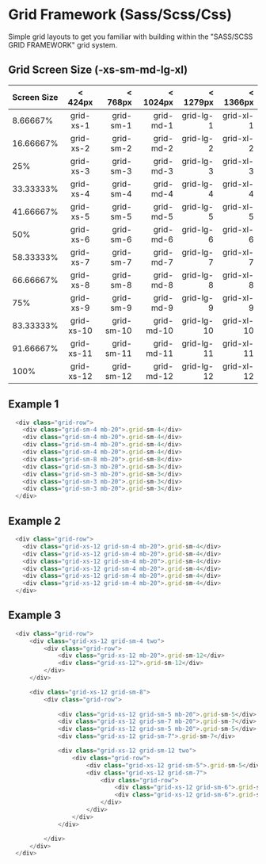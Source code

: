 # Grid Framework (Sass/Scss/Css)
Simple grid layouts to get you familiar with building within the "SASS/SCSS GRID FRAMEWORK" grid system.

## Grid Screen Size (-xs-sm-md-lg-xl)

| Screen Size        | < 424px          | < 768px         | < 1024px        | < 1279px        | < 1366px        |
| :----------------- |:----------------:|----------------:|----------------:|----------------:|----------------:|
| 8.66667%           | grid-xs-1        | grid-sm-1       | grid-md-1       | grid-lg-1       | grid-xl-1       |
| 16.66667%          | grid-xs-2        | grid-sm-2       | grid-md-2       | grid-lg-2       | grid-xl-2       |
| 25%                | grid-xs-3        | grid-sm-3       | grid-md-3       | grid-lg-3       | grid-xl-3       |
|  33.33333%         | grid-xs-4        | grid-sm-4       | grid-md-4       | grid-lg-4       | grid-xl-4       |
| 41.66667%          | grid-xs-5        | grid-sm-5       | grid-md-5       | grid-lg-5       | grid-xl-5       |
| 50%                | grid-xs-6        | grid-sm-6       | grid-md-6       | grid-lg-6       | grid-xl-6       |
| 58.33333%          | grid-xs-7        | grid-sm-7       | grid-md-7       | grid-lg-7       | grid-xl-7       |
| 66.66667%          | grid-xs-8        | grid-sm-8       | grid-md-8       | grid-lg-8       | grid-xl-8       |
| 75%                | grid-xs-9        | grid-sm-9       | grid-md-9       | grid-lg-9       | grid-xl-9       |
| 83.33333%          | grid-xs-10       | grid-sm-10      | grid-md-10      | grid-lg-10      | grid-xl-10      |
| 91.66667%          | grid-xs-11       | grid-sm-11      | grid-md-11      | grid-lg-11      | grid-xl-11      |
| 100%               | grid-xs-12       | grid-sm-12      | grid-md-12      | grid-lg-12      | grid-xl-12      |


## Example 1

```javascript
  <div class="grid-row">
    <div class="grid-sm-4 mb-20">.grid-sm-4</div>
    <div class="grid-sm-4 mb-20">.grid-sm-4</div>
    <div class="grid-sm-4 mb-20">.grid-sm-4</div>
    <div class="grid-sm-4 mb-20">.grid-sm-4</div>
    <div class="grid-sm-8 mb-20">.grid-sm-8</div>
    <div class="grid-sm-3 mb-20">.grid-sm-3</div>
    <div class="grid-sm-3 mb-20">.grid-sm-3</div>
    <div class="grid-sm-3 mb-20">.grid-sm-3</div>
    <div class="grid-sm-3 mb-20">.grid-sm-3</div>
  </div>
```


## Example 2

```javascript
  <div class="grid-row">
    <div class="grid-xs-12 grid-sm-4 mb-20">.grid-sm-4</div>
    <div class="grid-xs-12 grid-sm-4 mb-20">.grid-sm-4</div>
    <div class="grid-xs-12 grid-sm-4 mb-20">.grid-sm-4</div>
    <div class="grid-xs-12 grid-sm-4 mb-20">.grid-sm-4</div>
    <div class="grid-xs-12 grid-sm-4 mb-20">.grid-sm-4</div>
    <div class="grid-xs-12 grid-sm-4 mb-20">.grid-sm-4</div>
  </div>
```

## Example 3

```javascript
  <div class="grid-row">
      <div class="grid-xs-12 grid-sm-4 two">
          <div class="grid-row">
              <div class="grid-xs-12 mb-20">.grid-sm-12</div>
              <div class="grid-xs-12">.grid-sm-12</div>
          </div>
      </div>

      <div class="grid-xs-12 grid-sm-8">
          <div class="grid-row">
          
              <div class="grid-xs-12 grid-sm-5 mb-20">.grid-sm-5</div>
              <div class="grid-xs-12 grid-sm-7 mb-20">.grid-sm-7</div>
              <div class="grid-xs-12 grid-sm-5 mb-20">.grid-sm-5</div>
              <div class="grid-xs-12 grid-sm-7">.grid-sm-7</div>

              <div class="grid-xs-12 grid-sm-12 two">
                  <div class="grid-row">
                      <div class="grid-xs-12 grid-sm-5">.grid-sm-5</div>
                      <div class="grid-xs-12 grid-sm-7">
                          <div class="grid-row">
                              <div class="grid-xs-12 grid-sm-6">.grid-sm-6</div>
                              <div class="grid-xs-12 grid-sm-6">.grid-sm-6</div>
                          </div>
                      </div>
                  </div>
              </div>

          </div>
      </div>
  </div>
```
